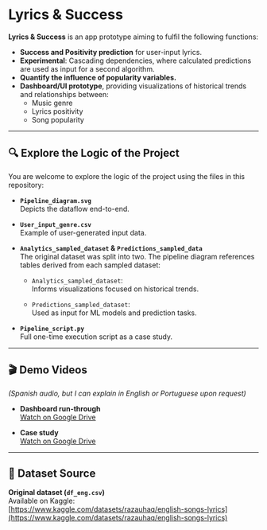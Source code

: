# Lyrics & Success

**Lyrics & Success** is an app prototype aiming to fulfil the following functions:

- **Success and Positivity prediction** for user-input lyrics.
- **Experimental**: Cascading dependencies, where calculated predictions are used as input for a second algorithm.
- **Quantify the influence of popularity variables.**
- **Dashboard/UI prototype**, providing visualizations of historical trends and relationships between:
  - Music genre
  - Lyrics positivity
  - Song popularity

---

## 🔍 Explore the Logic of the Project

You are welcome to explore the logic of the project using the files in this repository:

- **`Pipeline_diagram.svg`**  
  Depicts the dataflow end-to-end.

- **`User_input_genre.csv`**  
  Example of user-generated input data.

- **`Analytics_sampled_dataset` & `Predictions_sampled_data`**  
  The original dataset was split into two. The pipeline diagram references tables derived from each sampled dataset:
  
  - `Analytics_sampled_dataset`:  
    Informs visualizations focused on historical trends.
    
  - `Predictions_sampled_dataset`:  
    Used as input for ML models and prediction tasks.

- **`Pipeline_script.py`**  
  Full one-time execution script as a case study.

---

## 🎬 Demo Videos

_(Spanish audio, but I can explain in English or Portuguese upon request)_

- **Dashboard run-through**  
  [Watch on Google Drive](https://drive.google.com/file/d/1IFKBPy-Yg9G75zCG5PLbb6Od8x2nE3nH/view?usp=drive_link)

- **Case study**  
  [Watch on Google Drive](https://drive.google.com/file/d/1uCfwyfudWSo3ZcN8SZcE5_EMzoGNW8Qx/view?usp=drive_link)

---

## 📁 Dataset Source

**Original dataset (`df_eng.csv`)**  
Available on Kaggle:  
[https://www.kaggle.com/datasets/razauhaq/english-songs-lyrics](https://www.kaggle.com/datasets/razauhaq/english-songs-lyrics)
